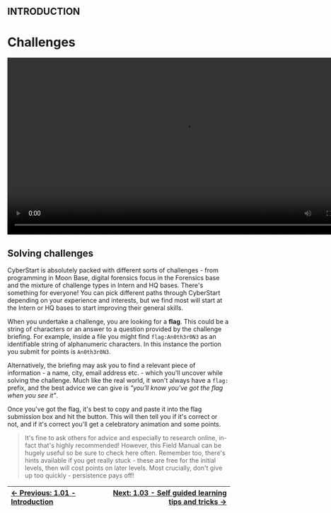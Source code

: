 ## INTRODUCTION

# Challenges

<div align="center">
  <video src="https://github.com/alphyos/Cyberstart-2023/assets/116646389/955eb5e8-70e9-4e1f-8ead-949ee339492f" width="800" />
</div>

## Solving challenges

CyberStart is absolutely packed with different sorts of challenges -
from programming in Moon Base, digital forensics focus in the Forensics
base and the mixture of challenge types in Intern and HQ bases. There's
something for everyone! You can pick different paths through CyberStart
depending on your experience and interests, but we find most will start
at the Intern or HQ bases to start improving their general skills.

When you undertake a challenge, you are looking for a **flag**.
 This could be a string of characters or an answer to a question
provided by the challenge briefing. For example, inside a file you might
 find `flag:An0th3r0N3` as an identifiable string of alphanumeric characters. In this instance the portion you submit for points is `An0th3r0N3`.

Alternatively, the briefing may ask you to find a relevant piece of
information - a name, city, email address etc. - which you'll uncover
while solving the challenge. Much like the real world, it won't always
have a `flag:` prefix, and the best advice we can give is *"you'll know you've got the flag when you see it"*.

Once you've got the flag, it's best to copy and paste it into the
flag submission box and hit the button. This will then tell you if it's
correct or not, and if it's correct you'll get a celebratory animation
and some points.

> It's fine to ask others for advice and especially to research online,
> in-fact that's highly recommended! However, this Field Manual can be
> hugely useful so be sure to check here often. Remember too, there's
> hints available if you get really stuck - these are free for the initial
> levels, then will cost points on later levels. Most crucially, don't
> give up too quickly - persistence pays off!

<div align="center">

[← Previous: 1.01 - Introduction](Introduction1.1.md) | [Next: 1.03 - Self guided learning tips and tricks →](SelfGuidedLearningTipsAndTricks1.3.md)
:-|-:
